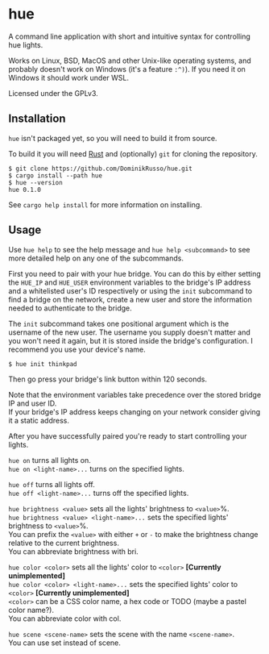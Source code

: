 # hue

A command line application with short and intuitive syntax for controlling hue lights.

Works on Linux, BSD, MacOS and other Unix-like operating systems, and probably doesn't work on Windows (it's a feature `:^)`).
If you need it on Windows it should work under WSL.

Licensed under the GPLv3.


## Installation

`hue` isn't packaged yet, so you will need to build it from source.

To build it you will need [Rust](https://www.rust-lang.org/tools/install) and (optionally) `git` for cloning the repository.

```
$ git clone https://github.com/DominikRusso/hue.git
$ cargo install --path hue
$ hue --version
hue 0.1.0
```

See `cargo help install` for more information on installing.


## Usage

Use `hue help` to see the help message and `hue help <subcommand>` to see more detailed help on any one of the subcommands.

First you need to pair with your hue bridge.
You can do this by either setting the `HUE_IP` and `HUE_USER` environment variables to the bridge's IP address and a whitelisted user's ID respectively or using the `init` subcommand to find a bridge on the network, create a new user and store the information needed to authenticate to the bridge.

The `init` subcommand takes one positional argument which is the username of the new user.
The username you supply doesn't matter and you won't need it again, but it is stored inside the bridge's configuration.
I recommend you use your device's name.
```
$ hue init thinkpad
```
Then go press your bridge's link button within 120 seconds.

Note that the environment variables take precedence over the stored bridge IP and user ID. \
If your bridge's IP address keeps changing on your network consider giving it a static address.

After you have successfully paired you're ready to start controlling your lights.

`hue on` turns all lights on. \
`hue on <light-name>...` turns on the specified lights.

`hue off` turns all lights off. \
`hue off <light-name>...` turns off the specified lights.

`hue brightness <value>` sets all the lights' brightness to `<value>`%. \
`hue brightness <value> <light-name>...` sets the specified lights' brightness to `<value>`%. \
You can prefix the `<value>` with either `+` or `-` to make the brightness change relative to the current brightness. \
You can abbreviate brightness with bri.

`hue color <color>` sets all the lights' color to `<color>` **[Currently unimplemented]** \
`hue color <color> <light-name>...` sets the specified lights' color to `<color>` **[Currently unimplemented]** \
`<color>` can be a CSS color name, a hex code or TODO (maybe a pastel color name?). \
You can abbreviate color with col.

`hue scene <scene-name>` sets the scene with the name `<scene-name>`. \
You can use set instead of scene.
